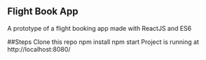 ## Flight Book App
A prototype of a flight booking app made with ReactJS and ES6

##Steps 
Clone this repo
npm install
npm start
Project is running at http://localhost:8080/

